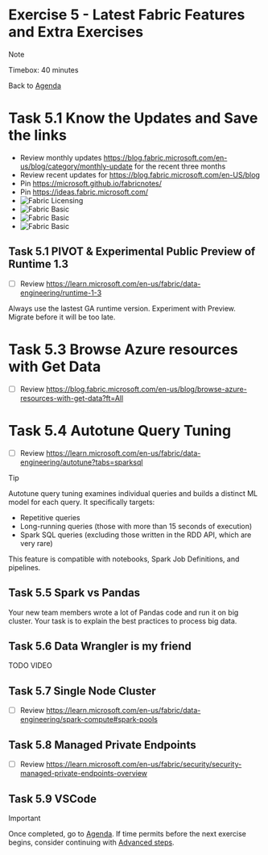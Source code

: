 # Exercise 5 - Latest Fabric Features and Extra Exercises

> [!NOTE]
> Timebox: 40 minutes
> 
> Back to [Agenda](./../README.md#agenda)

# Task 5.1 Know the Updates and Save the links
* Review monthly updates https://blog.fabric.microsoft.com/en-us/blog/category/monthly-update for the recent three months
* Review recent updates for https://blog.fabric.microsoft.com/en-US/blog 
* Pin https://microsoft.github.io/fabricnotes/
* Pin https://ideas.fabric.microsoft.com/
* ![Fabric Licensing](https://microsoft.github.io/fabricnotes/images/notes/13-fabric-licensing.png)
* ![Fabric Basic](https://microsoft.github.io/fabricnotes/images/notes/03-fabric-saas-product.png)
* ![Fabric Basic](https://microsoft.github.io/fabricnotes/images/notes/02-understand-fabric-ui.png)
* ![Fabric Basic](https://microsoft.github.io/fabricnotes/images/notes/08-fabric-lingo-part-1.png)


## Task 5.1 PIVOT & Experimental Public Preview of Runtime 1.3
* [ ] Review https://learn.microsoft.com/en-us/fabric/data-engineering/runtime-1-3

Always use the lastest GA runtime version. Experiment with Preview. Migrate before it will be too late.


# Task 5.3 Browse Azure resources with Get Data
* [ ] Review https://blog.fabric.microsoft.com/en-us/blog/browse-azure-resources-with-get-data?ft=All


# Task 5.4 Autotune Query Tuning
* [ ] Review https://learn.microsoft.com/en-us/fabric/data-engineering/autotune?tabs=sparksql

> [!TIP]
> Autotune query tuning examines individual queries and builds a distinct ML model for each query. It specifically targets:
> - Repetitive queries
> - Long-running queries (those with more than 15 seconds of execution)
> - Spark SQL queries (excluding those written in the RDD API, which are very rare)
>
> This feature is compatible with notebooks, Spark Job Definitions, and pipelines.


## Task 5.5 Spark vs Pandas
Your new team members wrote a lot of Pandas code and run it on big cluster. Your task is to explain the best practices to process big data.


## Task 5.6 Data Wrangler is my friend
TODO VIDEO

## Task 5.7 Single Node Cluster
* [ ] Review https://learn.microsoft.com/en-us/fabric/data-engineering/spark-compute#spark-pools


## Task 5.8 Managed Private Endpoints
* [ ] Review https://learn.microsoft.com/en-us/fabric/security/security-managed-private-endpoints-overview 


## Task 5.9 VSCode

> [!IMPORTANT]
> Once completed, go to [Agenda](./../README.md#agenda). If time permits before the next exercise begins, consider continuing with [Advanced steps](./../extra/extra.md).